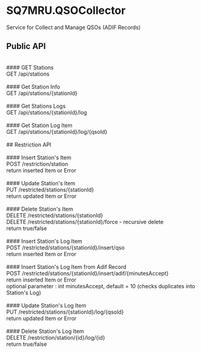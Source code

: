 # SQ7MRU.QSOCollector
Service for Collect and Manage QSOs (ADIF Records)

## Public API
<br/>
#### GET Stations <br/>
GET /api/stations<br/>
<br/>
#### Get Station Info <br/>
GET /api/stations/{stationId}<br/>
<br/>
#### Get Stations Logs <br/>
GET /api/stations/{stationId}/log<br/>
<br/>
#### Get Station Log Item <br/>
GET /api/stations/{stationId}/log/{qsoId}<br/>
<br/>
## Restriction API<br/>
<br/>
#### Insert Station's Item <br/>
POST /restriction/station<br/>
return inserted Item or Error<br/>
<br/>
#### Update Station's Item <br/>
PUT /restricted/stations/{stationId}<br/>
return updated Item or Error<br/>
<br/>
#### Delete Station's Item <br/>
DELETE /restricted/stations/{stationId}<br/>
DELETE /restricted/stations/{stationId}/force - recursive delete<br/>
return true/false<br/>
<br/>
#### Insert Station's Log Item<br/>
POST /restricted/stations/{stationId}/insert/qso<br/>
return inserted Item or Error<br/>
<br/>
#### Insert Station's Log Item from Adif Record<br/>
POST /restricted/stations/{stationId}/insert/adif/{minutesAccept}<br/>
return inserted Item or Error<br/>
optional parameter : int minutesAccept, default = 10 (checks duplicates into Station's Log) <br/>
<br/>                      
#### Update Station's Log Item<br/>
PUT /restricted/stations/{stationId}/log/{qsoId}<br/>
return updated Item or Error<br/>
<br/>
#### Delete Station's Log Item<br/>
DELETE /restriction/station/{id}/log/{id}<br/>
return true/false<br/>



